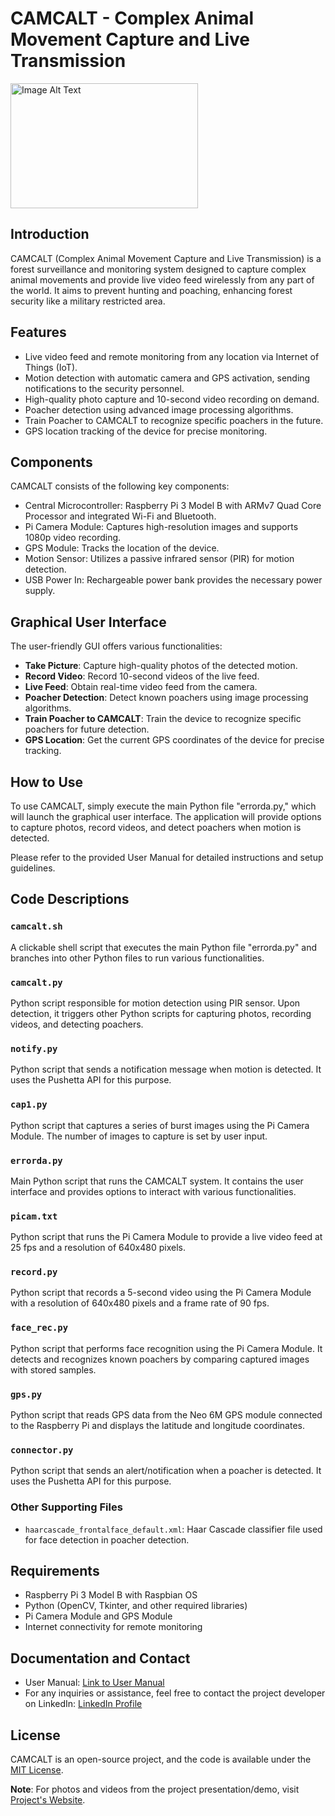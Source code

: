 # CAMCALT - Complex Animal Movement Capture and Live Transmission
<img src="https://github.com/rbga/CAMCALT/assets/75168756/da957696-42fb-4374-9681-9680f4005885" alt="Image Alt Text" width="300" height="200">


## Introduction

CAMCALT (Complex Animal Movement Capture and Live Transmission) is a forest surveillance and monitoring system designed to capture complex animal movements and provide live video feed wirelessly from any part of the world. It aims to prevent hunting and poaching, enhancing forest security like a military restricted area.

## Features

- Live video feed and remote monitoring from any location via Internet of Things (IoT).
- Motion detection with automatic camera and GPS activation, sending notifications to the security personnel.
- High-quality photo capture and 10-second video recording on demand.
- Poacher detection using advanced image processing algorithms.
- Train Poacher to CAMCALT to recognize specific poachers in the future.
- GPS location tracking of the device for precise monitoring.

## Components

CAMCALT consists of the following key components:

- Central Microcontroller: Raspberry Pi 3 Model B with ARMv7 Quad Core Processor and integrated Wi-Fi and Bluetooth.
- Pi Camera Module: Captures high-resolution images and supports 1080p video recording.
- GPS Module: Tracks the location of the device.
- Motion Sensor: Utilizes a passive infrared sensor (PIR) for motion detection.
- USB Power In: Rechargeable power bank provides the necessary power supply.

## Graphical User Interface

The user-friendly GUI offers various functionalities:

- **Take Picture**: Capture high-quality photos of the detected motion.
- **Record Video**: Record 10-second videos of the live feed.
- **Live Feed**: Obtain real-time video feed from the camera.
- **Poacher Detection**: Detect known poachers using image processing algorithms.
- **Train Poacher to CAMCALT**: Train the device to recognize specific poachers for future detection.
- **GPS Location**: Get the current GPS coordinates of the device for precise tracking.

## How to Use

To use CAMCALT, simply execute the main Python file "errorda.py," which will launch the graphical user interface. The application will provide options to capture photos, record videos, and detect poachers when motion is detected.

Please refer to the provided User Manual for detailed instructions and setup guidelines.

## Code Descriptions

### `camcalt.sh`

A clickable shell script that executes the main Python file "errorda.py" and branches into other Python files to run various functionalities.

### `camcalt.py`

Python script responsible for motion detection using PIR sensor. Upon detection, it triggers other Python scripts for capturing photos, recording videos, and detecting poachers.

### `notify.py`

Python script that sends a notification message when motion is detected. It uses the Pushetta API for this purpose.

### `cap1.py`

Python script that captures a series of burst images using the Pi Camera Module. The number of images to capture is set by user input.

### `errorda.py`

Main Python script that runs the CAMCALT system. It contains the user interface and provides options to interact with various functionalities.

### `picam.txt`

Python script that runs the Pi Camera Module to provide a live video feed at 25 fps and a resolution of 640x480 pixels.

### `record.py`

Python script that records a 5-second video using the Pi Camera Module with a resolution of 640x480 pixels and a frame rate of 90 fps.

### `face_rec.py`

Python script that performs face recognition using the Pi Camera Module. It detects and recognizes known poachers by comparing captured images with stored samples.

### `gps.py`

Python script that reads GPS data from the Neo 6M GPS module connected to the Raspberry Pi and displays the latitude and longitude coordinates.

### `connector.py`

Python script that sends an alert/notification when a poacher is detected. It uses the Pushetta API for this purpose.

### Other Supporting Files

- `haarcascade_frontalface_default.xml`: Haar Cascade classifier file used for face detection in poacher detection.

## Requirements

- Raspberry Pi 3 Model B with Raspbian OS
- Python (OpenCV, Tkinter, and other required libraries)
- Pi Camera Module and GPS Module
- Internet connectivity for remote monitoring

## Documentation and Contact

- User Manual: [Link to User Manual](https://www.slideshare.net/GaneshaanandBalasubr/camcalt-user-manual-91811327)
- For any inquiries or assistance, feel free to contact the project developer on LinkedIn: [LinkedIn Profile](https://www.linkedin.com/in/ganeshaanand/)

## License

CAMCALT is an open-source project, and the code is available under the [MIT License](link_to_license).

**Note**: For photos and videos from the project presentation/demo, visit [Project's Website](https://ssr1996.wixsite.com/shreyas-ssr/projects-patents).
